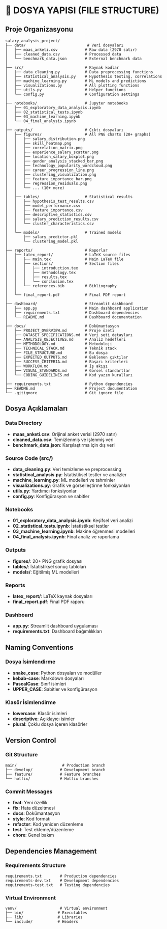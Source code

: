 # 📁 DOSYA YAPISI (FILE STRUCTURE)

## Proje Organizasyonu

```
salary_analysis_project/
├── data/                           # Veri dosyaları
│   ├── maas_anketi.csv            # Raw data (2970 satır)
│   ├── cleaned_data.csv           # Processed data
│   └── benchmark_data.json        # External benchmark data
│
├── src/                           # Kaynak kodlar
│   ├── data_cleaning.py           # Data preprocessing functions
│   ├── statistical_analysis.py    # Hypothesis testing, correlations
│   ├── machine_learning.py        # ML models and predictions
│   ├── visualizations.py          # All plotting functions
│   ├── utils.py                   # Helper functions
│   └── config.py                  # Configuration settings
│
├── notebooks/                     # Jupyter notebooks
│   ├── 01_exploratory_data_analysis.ipynb
│   ├── 02_statistical_tests.ipynb
│   ├── 03_machine_learning.ipynb
│   └── 04_final_analysis.ipynb
│
├── outputs/                       # Çıktı dosyaları
│   ├── figures/                   # All PNG charts (20+ graphs)
│   │   ├── salary_distribution.png
│   │   ├── skill_heatmap.png
│   │   ├── correlation_matrix.png
│   │   ├── experience_salary_scatter.png
│   │   ├── location_salary_boxplot.png
│   │   ├── gender_analysis_stacked_bar.png
│   │   ├── technology_popularity_wordcloud.png
│   │   ├── career_progression_line.png
│   │   ├── clustering_visualization.png
│   │   ├── feature_importance_bar.png
│   │   ├── regression_residuals.png
│   │   └── ... (10+ more)
│   │
│   ├── tables/                    # Statistical results
│   │   ├── hypothesis_test_results.csv
│   │   ├── model_performance.csv
│   │   ├── feature_importance.csv
│   │   ├── descriptive_statistics.csv
│   │   ├── salary_prediction_results.csv
│   │   └── cluster_characteristics.csv
│   │
│   └── models/                    # Trained models
│       ├── salary_predictor.pkl
│       └── clustering_model.pkl
│
├── reports/                       # Raporlar
│   ├── latex_report/              # LaTeX source files
│   │   ├── main.tex               # Main LaTeX file
│   │   ├── sections/              # Section files
│   │   │   ├── introduction.tex
│   │   │   ├── methodology.tex
│   │   │   ├── results.tex
│   │   │   └── conclusion.tex
│   │   └── references.bib         # Bibliography
│   │
│   └── final_report.pdf           # Final PDF report
│
├── dashboard/                     # Streamlit dashboard
│   ├── app.py                     # Main dashboard application
│   ├── requirements.txt           # Dashboard dependencies
│   └── README.md                  # Dashboard documentation
│
├── docs/                          # Dokümantasyon
│   ├── PROJECT_OVERVIEW.md        # Proje özeti
│   ├── DATASET_SPECIFICATIONS.md  # Veri seti detayları
│   ├── ANALYSIS_OBJECTIVES.md     # Analiz hedefleri
│   ├── METHODOLOGY.md             # Metodoloji
│   ├── TECHNICAL_STACK.md         # Teknik stack
│   ├── FILE_STRUCTURE.md          # Bu dosya
│   ├── EXPECTED_OUTPUTS.md        # Beklenen çıktılar
│   ├── SUCCESS_CRITERIA.md        # Başarı kriterleri
│   ├── WORKFLOW.md                # İş akışı
│   ├── VISUAL_STANDARDS.md        # Görsel standartlar
│   └── CODING_GUIDELINES.md       # Kod yazım kuralları
│
├── requirements.txt               # Python dependencies
├── README.md                      # Project documentation
└── .gitignore                     # Git ignore file
```

## Dosya Açıklamaları

### Data Directory
- **maas_anketi.csv**: Orijinal anket verisi (2970 satır)
- **cleaned_data.csv**: Temizlenmiş ve işlenmiş veri
- **benchmark_data.json**: Karşılaştırma için dış veri

### Source Code (src/)
- **data_cleaning.py**: Veri temizleme ve preprocessing
- **statistical_analysis.py**: İstatistiksel testler ve analizler
- **machine_learning.py**: ML modelleri ve tahminler
- **visualizations.py**: Grafik ve görselleştirme fonksiyonları
- **utils.py**: Yardımcı fonksiyonlar
- **config.py**: Konfigürasyon ve sabitler

### Notebooks
- **01_exploratory_data_analysis.ipynb**: Keşifsel veri analizi
- **02_statistical_tests.ipynb**: İstatistiksel testler
- **03_machine_learning.ipynb**: Makine öğrenmesi modelleri
- **04_final_analysis.ipynb**: Final analiz ve raporlama

### Outputs
- **figures/**: 20+ PNG grafik dosyası
- **tables/**: İstatistiksel sonuç tabloları
- **models/**: Eğitilmiş ML modelleri

### Reports
- **latex_report/**: LaTeX kaynak dosyaları
- **final_report.pdf**: Final PDF raporu

### Dashboard
- **app.py**: Streamlit dashboard uygulaması
- **requirements.txt**: Dashboard bağımlılıkları

## Naming Conventions

### Dosya İsimlendirme
- **snake_case**: Python dosyaları ve modüller
- **kebab-case**: Markdown dosyaları
- **PascalCase**: Sınıf isimleri
- **UPPER_CASE**: Sabitler ve konfigürasyon

### Klasör İsimlendirme
- **lowercase**: Klasör isimleri
- **descriptive**: Açıklayıcı isimler
- **plural**: Çoklu dosya içeren klasörler

## Version Control

### Git Structure
```
main/                    # Production branch
├── develop/            # Development branch
├── feature/            # Feature branches
└── hotfix/             # Hotfix branches
```

### Commit Messages
- **feat**: Yeni özellik
- **fix**: Hata düzeltmesi
- **docs**: Dokümantasyon
- **style**: Kod formatı
- **refactor**: Kod yeniden düzenleme
- **test**: Test ekleme/düzenleme
- **chore**: Genel bakım

## Dependencies Management

### Requirements Structure
```
requirements.txt        # Production dependencies
requirements-dev.txt    # Development dependencies
requirements-test.txt   # Testing dependencies
```

### Virtual Environment
```
venv/                   # Virtual environment
├── bin/               # Executables
├── lib/               # Libraries
└── include/           # Headers
```
